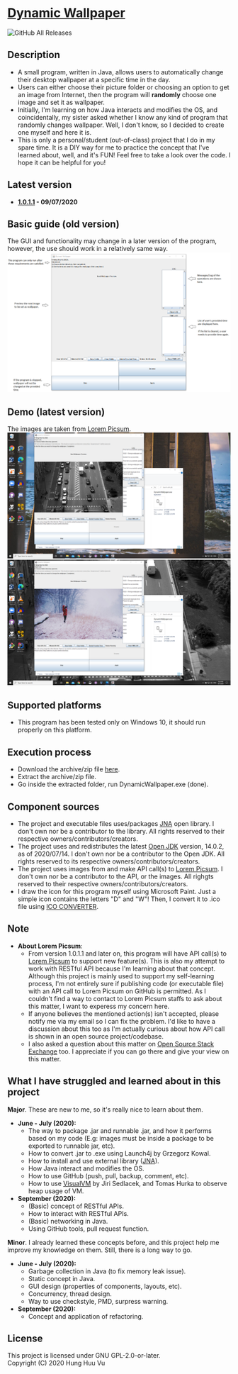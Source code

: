 #   [Dynamic Wallpaper](https://github.com/hunghvu/dynamic-wallpaper)
![GitHub All Releases](https://img.shields.io/github/downloads/hunghvu/dynamic-wallpaper/total?label=Total%20downloads&style=for-the-badge)
##  Description
-   A small program, written in Java, allows users to automatically change their desktop wallpaper at a specific time in the day.
-   Users can either choose their picture folder or choosing an option to get an image from Internet, then the program will **randomly** choose one image and set it as wallpaper.
-   Initially, I'm learning on how Java interacts and modifies the OS, and coincidentally, my sister asked whether I know any kind of program that randomly changes wallpaper. Well, I don't know, so I decided to create one myself and here it is.
-   This is only a personal/student (out-of-class) project that I do in my spare time. It is a DIY way for me to practice the concept that I've learned about, well, and it's FUN! Feel free to take a look over the code. I hope it can be helpful for you!

##  Latest version
- **[1.0.1.1](https://github.com/hunghvu/dynamic-wallpaper/releases/tag/v1.0.1.1) - 09/07/2020**

##  Basic guide (old version)
<!---
![](https://github.com/hunghvu/dynamic-wallpaper/blob/master/dynamic-wallpaper/ImageForREADME/Guide.png)
//This is also a way to display image in markdown, but the img will not be displayed properly in published GitHub site
-->
The GUI and functionality may change in a later version of the program, however, the use should work in a relatively same way.
<img src="dynamic-wallpaper/ImageForREADME/Guide.png" alt="dynamic-wallpaper/ImageForREADME/Guide.png">

##  Demo (latest version)
The images are taken from [Lorem Picsum](https://picsum.photos/).
<img src="dynamic-wallpaper/ImageForREADME/demo-1.png" alt="dynamic-wallpaper/ImageForREADME/demo-1.png">
<img src="dynamic-wallpaper/ImageForREADME/demo-2.png" alt="dynamic-wallpaper/ImageForREADME/demo-2.png">

##  Supported platforms
-   This program has been tested only on Windows 10, it should run properly on this platform.

##  Execution process
-   Download the archive/zip file [here](https://github.com/hunghvu/dynamic-wallpaper/releases/tag/v1.0.1.1).
-   Extract the archive/zip file.
-   Go inside the extracted folder, run DynamicWallpaper.exe (done).

##  Component sources
-   The project and executable files uses/packages [JNA](https://github.com/java-native-access/jna) open library. I don't own nor be a contributor to the library. All rights reserved to their respective owners/contributors/creators.
-   The project uses and redistributes the latest [Open JDK](https://jdk.java.net/14/) version, 14.0.2, as of 2020/07/14. I don't own nor be a contributor to the Open JDK. All rights reserved to its respective owners/contributors/creators.
-   The project uses images from and make API call(s) to [Lorem Picsum](https://picsum.photos/). I don't own nor be a contributor to the API, or the images. All righgts reserved to their respective owners/contributors/creators.
-   I draw the icon for this program myself using Microsoft Paint. Just a simple icon contains the letters "D" and "W"! Then, I convert it to .ico file using [ICO CONVERTER](https://www.icoconverter.com/).

##  Note
-   **About Lorem Picsum**:
    -   From version 1.0.1.1 and later on, this program will have API call(s) to [Lorem Picsum](https://picsum.photos/) to support new feature(s). This is also my attempt to work with RESTful API because I'm learning about that concept. Although this project is mainly used to support my self-learning process, I'm not entirely sure if publishing code (or executable file) with an API call to Lorem Picsum on GitHub is permitted. As I couldn't find a way to contact to Lorem Picsum staffs to ask about this matter, I want to experess my concern here.
    -   If anyone believes the mentioned action(s) isn't accepted, please notify me via my email so I can fix the problem. I'd like to have a discussion about this too as I'm actually curious about how API call is shown in an open source project/codebase.
    -   I also asked a question about this matter on [Open Source Stack Exchange](https://opensource.stackexchange.com/questions/10369/publish-code-on-github-with-a-call-to-public-api) too. I appreciate if you can go there and give your view on this matter.

##  What I have struggled and learned about in this project
**Major**. These are new to me, so it's really nice to learn about them.
-   **June - July (2020):**
    -   The way to package .jar and runnable .jar, and how it performs based on my code (E.g: images must be inside a package to be exported to runnable jar, etc).
    -   How to convert .jar to .exe using Launch4j by Grzegorz Kowal.
    -   How to install and use external library ([JNA](https://github.com/java-native-access/jna)).
    -   How Java interact and modifies the OS.
    -   How to use GitHub (push, pull, backup, comment, etc).
    -   How to use [VisualVM](https://visualvm.github.io/features.html) by Jiri Sedlacek, and Tomas Hurka to observe heap usage of VM.
-   **September (2020):**
    -   (Basic) concept of RESTful APIs.
    -   How to interact with RESTful APIs.
    -   (Basic) networking in Java.
    -   Using GitHub tools, pull request function.

**Minor**. I already learned these concepts before, and this project help me improve my knowledge on them. Still, there is a long way to go.
-   **June - July (2020):**
    -   Garbage collection in Java (to fix memory leak issue).
    -   Static concept in Java.
    -   GUI design (properties of components, layouts, etc).
    -   Concurrency, thread design.
    -   Way to use checkstyle, PMD, surpress warning.
-   **September (2020):**
    -   Concept and application of refactoring.

##  License
This project is licensed under GNU GPL-2.0-or-later. <br>
Copyright (C) 2020 Hung Huu Vu

